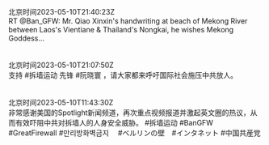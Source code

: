 北京时间2023-05-10T21:40:23Z<br>RT @Ban_GFW: Mr. Qiao Xinxin's handwriting at beach of Mekong River between Laos's Vientiane &amp; Thailand's Nongkai, he wishes Mekong Goddess…<br><br><br>北京时间2023-05-10T21:07:50Z<br>支持 #拆墙运动 先锋 #阮晓寰 ，请大家都来呼吁国际社会施压中共放人。<br><br><br>北京时间2023-05-10T11:43:30Z<br>非常感谢美国的Spotlight新闻频道，再次重点视频报道并激起英文圈的热议，从而有效吓阻中共对拆墙人的人身安全威胁。
 #拆墙运动 #BanGFW #GreatFirewall #만리방화벽금지 　#ベルリンの壁　#インタネット #中国共産党<br><br><br>